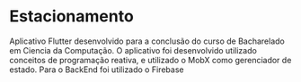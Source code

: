 # Estacionamento

Aplicativo Flutter desenvolvido para a conclusão do curso de Bacharelado em Ciencia da Computação. O aplicativo foi desenvolvido utilizado conceitos de programação reativa, e utilizado o MobX como gerenciador de estado. Para o BackEnd foi utilizado o Firebase
